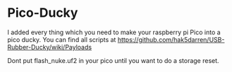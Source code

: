 # Pico-Ducky
I added every thing which you need to make your raspberry pi Pico into a pico ducky.
You can find all scripts at https://github.com/hak5darren/USB-Rubber-Ducky/wiki/Payloads

Dont put flash_nuke.uf2 in your pico until you want to do a storage reset.
